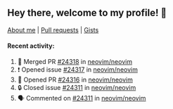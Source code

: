 ## Hey there, welcome to my profile! 👋

[About me](https://seandewar.github.io/)
 | [Pull requests](https://github.com/search?p=1&q=author%3Aseandewar+is%3Apr)
 | [Gists](https://gist.github.com/seandewar)

#### Recent activity:

<!--START_SECTION:activity-->
1. 🎉 Merged PR [#24318](https://github.com/neovim/neovim/pull/24318) in [neovim/neovim](https://github.com/neovim/neovim)
2. ❗ Opened issue [#24317](https://github.com/neovim/neovim/issues/24317) in [neovim/neovim](https://github.com/neovim/neovim)
3. 💪 Opened PR [#24316](https://github.com/neovim/neovim/pull/24316) in [neovim/neovim](https://github.com/neovim/neovim)
4. 🔒 Closed issue [#24311](https://github.com/neovim/neovim/issues/24311) in [neovim/neovim](https://github.com/neovim/neovim)
5. 🗣 Commented on [#24311](https://github.com/neovim/neovim/issues/24311) in [neovim/neovim](https://github.com/neovim/neovim)
<!--END_SECTION:activity-->
